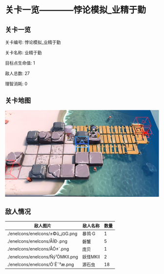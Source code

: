 # 关卡一览————悖论模拟_业精于勤


## 关卡一览

关卡编号: 悖论模拟_业精于勤

关卡名称: 业精于勤

目标点生命值: 1

敌人总数: 27

理智消耗: 0


## 关卡地图
![悖论模拟_业精于勤](./oprMap/悖论模拟_业精于勤.png)

## 敌人情况

| 敌人图片 | 敌人名称 | 数量  |
|---------|-----|-----|
| ./eneIcons/eneIcons/±©û_¡¤G.png| 暴鸰·G  |   1  |
| ./eneIcons/eneIcons/ÅÍÐ·.png| 磐蟹  |   5  |
| ./eneIcons/eneIcons/ÅÓ±´.png| 庞贝  |   1  |
| ./eneIcons/eneIcons/Ñý¹ÖMKII.png| 妖怪MKII  |   2  |
| ./eneIcons/eneIcons/Ô´Ê¯³æ.png| 源石虫  |   18  |
